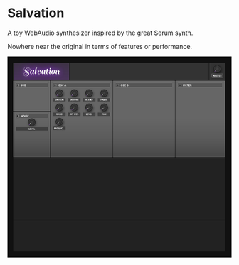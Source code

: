 # Salvation

A toy WebAudio synthesizer inspired by the great Serum synth.

Nowhere near the original in terms of features or performance.

![](./screenshot.png)
